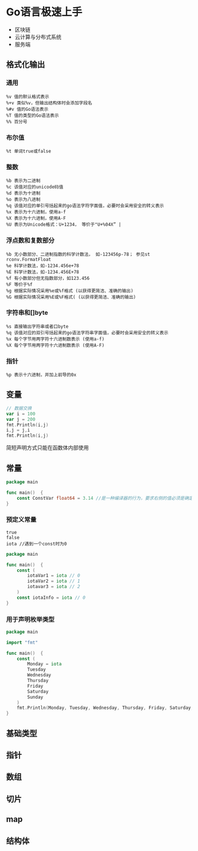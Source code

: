# Go语言极速上手

* 区块链
* 云计算与分布式系统
* 服务端

## 格式化输出

### 通用

````
%v 值的默认格式表示 
%+v 类似%v，但输出结构体时会添加字段名 
%#v 值的Go语法表示 
%T 值的类型的Go语法表示 
%% 百分号
````

### 布尔值

````
%t 单词true或false
````

### 整数

````
%b 表示为二进制 
%c 该值对应的unicode码值 
%d 表示为十进制 
%o 表示为八进制 
%q 该值对应的单引号括起来的go语法字符字面值，必要时会采用安全的转义表示 
%x 表示为十六进制，使用a-f 
%X 表示为十六进制，使用A-F 
%U 表示为Unicode格式：U+1234， 等价于"U+%04X” |
````

### 浮点数和复数部分

````
%b 无小数部分、二进制指数的科学计数法， 如-123456p-78； 参见st rconv.FormatFloat 
%e 科学计数法，如-1234.456e+78 
%E 科学计数法，如-1234.456E+78 
%f 有小数部分但无指数部分，如123.456 
%F 等价于%f 
%g 根据实际情况采用%e或%f格式 (以获得更简洁、准确的输出) 
%G 根据实际情况采用%E或%F格式( (以获得更简洁、准确的输出)
````

### 字符串和[]byte

`````
%s 直接输出字符串或者口byte 
%q 该值对应的双引号括起来的go语法字符串字面值，必要时会采用安全的转义表示 
%x 每个字节用两字符十六进制数表示 (使用a-f) 
%X 每个字节用两字符十六进制数表示 (使用A-F)
`````

### 指针

````
%p 表示十六进制，并加上前导的0x
````

## 变量

````go
// 数据交换
var i = 100
var j = 200
fmt.Println(i,j)
i,j = j,i
fmt.Println(i,j)
````

简短声明方式只能在函数体内部使用 

## 常量

`````go
package main

func main()  {
	const ConstVar float64 = 3.14 //是一种编译器的行为，要求右侧的值必须是确定的
}
`````

### 预定义常量

````
true
false
iota //遇到一个const时为0
````

````go
package main

func main()  {
	const (
		iotaVar1 = iota // 0
		iotaVar2 = iota // 1
		iotavar3 = iota // 2
	)
	const iotaInfo = iota // 0
}
````

### 用于声明枚举类型

````go
package main

import "fmt"

func main()  {
	const (
		Monday = iota
		Tuesday
		Wednesday
		Thursday
		Friday
		Saturday
		Sunday
	)
	fmt.Println(Monday, Tuesday, Wednesday, Thursday, Friday, Saturday, Sunday) // 0 1 2 3 4 5 6
}
````

## 基础类型



## 指针

## 数组

## 切片

## map

## 结构体







